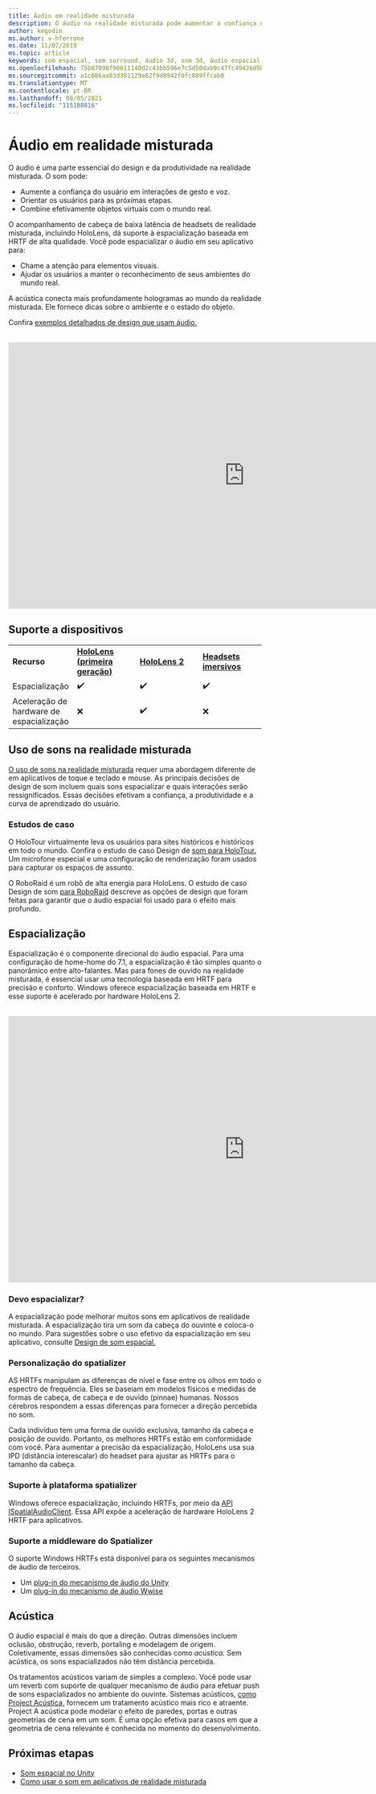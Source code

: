 ```yaml
---
title: Áudio em realidade misturada
description: O áudio na realidade misturada pode aumentar a confiança do usuário nas interações da interface do usuário e aprofundar os usuários na experiência.
author: kegodin
ms.author: v-hferrone
ms.date: 11/07/2019
ms.topic: article
keywords: som espacial, som surround, áudio 3d, som 3d, áudio espacial, headset de realidade misturada, headset de realidade misturada do Windows, headset de realidade virtual, HoloLens, MRTK, realidade misturada Toolkit, estudos de caso, acústica
ms.openlocfilehash: 75b87098f90611140d2c43bb596e7c5d50dab9c47fc49426d5bcbbe0095c3847
ms.sourcegitcommit: a1c086aa83d381129e62f9d8942f0fc889ffcab0
ms.translationtype: MT
ms.contentlocale: pt-BR
ms.lasthandoff: 08/05/2021
ms.locfileid: "115188816"
---
```

# <a name="audio-in-mixed-reality"></a>Áudio em realidade misturada

O áudio é uma parte essencial do design e da produtividade na realidade misturada. O som pode:
* Aumente a confiança do usuário em interações de gesto e voz.
* Orientar os usuários para as próximas etapas.
* Combine efetivamente objetos virtuais com o mundo real.

O acompanhamento de cabeça de baixa latência de headsets de realidade misturada, incluindo HoloLens, dá suporte à espacialização baseada em HRTF de alta qualidade. Você pode espacializar o áudio em seu aplicativo para:
* Chame a atenção para elementos visuais.
* Ajudar os usuários a manter o reconhecimento de seus ambientes do mundo real.

A acústica conecta mais profundamente hologramas ao mundo da realidade misturada. Ele fornece dicas sobre o ambiente e o estado do objeto.

Confira [exemplos detalhados de design que usam áudio.](spatial-sound-design.md)

<br>

<iframe width="940" height="530" src="https://www.youtube.com/embed/PTPvx7mDon4" frameborder="0" allow="accelerometer; autoplay; encrypted-media; gyroscope; picture-in-picture" allowfullscreen></iframe>

## <a name="device-support"></a>Suporte a dispositivos

<table>
    <colgroup>
    <col width="25%" />
    <col width="25%" />
    <col width="25%" />
    <col width="25%" />
    </colgroup>
    <tr>
        <td><strong>Recurso</strong></td>
        <td><a href="/hololens/hololens1-hardware"><strong>HoloLens (primeira geração)</strong></a></td>
        <td><a href="https://docs.microsoft.com/hololens/hololens2-hardware"><strong>HoloLens 2</strong></td>
        <td><a href="../discover/immersive-headset-hardware-details.md"><strong>Headsets imersivos</strong></a></td>
    </tr>
     <tr>
        <td>Espacialização</td>
        <td>✔️</td>
        <td>✔️</td>
        <td>✔️</td>
    </tr>
     <tr>
        <td>Aceleração de hardware de espacialização</td>
        <td>❌</td>
        <td>✔️</td>
        <td>❌</td>
    </tr>
</table>

## <a name="use-of-sounds-in-mixed-reality"></a>Uso de sons na realidade misturada

[O uso de sons na realidade misturada](spatial-sound-design.md) requer uma abordagem diferente de em aplicativos de toque e teclado e mouse. As principais decisões de design de som incluem quais sons espacializar e quais interações serão ressignificados. Essas decisões efetivam a confiança, a produtividade e a curva de aprendizado do usuário.

### <a name="case-studies"></a>Estudos de caso

O HoloTour virtualmente leva os usuários para sites históricos e históricos em todo o mundo. Confira o estudo de caso Design de [som para HoloTour.](case-study-spatial-sound-design-for-holotour.md) Um microfone especial e uma configuração de renderização foram usados para capturar os espaços de assunto.

O RoboRaid é um robô de alta energia para HoloLens. O estudo de caso Design de som [para RoboRaid](case-study-using-spatial-sound-in-roboraid.md) descreve as opções de design que foram feitas para garantir que o áudio espacial foi usado para o efeito mais profundo.

## <a name="spatialization"></a>Espacialização

Espacialização é o componente direcional do áudio espacial. Para uma configuração de home-home do 7.1, a espacialização é tão simples quanto o panorâmico entre alto-falantes. Mas para fones de ouvido na realidade misturada, é essencial usar uma tecnologia baseada em HRTF para precisão e conforto. Windows oferece espacialização baseada em HRTF e esse suporte é acelerado por hardware HoloLens 2.

<br>

<iframe width="940" height="530" src="https://www.youtube.com/embed/aB3TDjYklmo" frameborder="0" allow="accelerometer; autoplay; encrypted-media; gyroscope; picture-in-picture" allowfullscreen></iframe>

### <a name="should-i-spatialize"></a>Devo espacializar?

A espacialização pode melhorar muitos sons em aplicativos de realidade misturada. A espacialização tira um som da cabeça do ouvinte e coloca-o no mundo. Para sugestões sobre o uso efetivo da espacialização em seu aplicativo, consulte [Design de som espacial.](spatial-sound-design.md)

### <a name="spatializer-personalization"></a>Personalização do spatializer

AS HRTFs manipulam as diferenças de nível e fase entre os olhos em todo o espectro de frequência. Eles se baseiam em modelos físicos e medidas de formas de cabeça, de cabeça e de ouvido (pinnae) humanas. Nossos cérebros respondem a essas diferenças para fornecer a direção percebida no som.

Cada indivíduo tem uma forma de ouvido exclusiva, tamanho da cabeça e posição de ouvido. Portanto, os melhores HRTFs estão em conformidade com você. Para aumentar a precisão da espacialização, HoloLens usa sua IPD (distância interescalar) do headset para ajustar as HRTFs para o tamanho da cabeça.

### <a name="spatializer-platform-support"></a>Suporte à plataforma spatializer

Windows oferece espacialização, incluindo HRTFs, por meio da [API ISpatialAudioClient](/windows/win32/coreaudio/spatial-sound). Essa API expõe a aceleração de hardware HoloLens 2 HRTF para aplicativos.

### <a name="spatializer-middleware-support"></a>Suporte a middleware do Spatializer

O suporte Windows HRTFs está disponível para os seguintes mecanismos de áudio de terceiros.
* Um [plug-in do mecanismo de áudio do Unity](../develop/unity/spatial-sound-in-unity.md)
* Um [plug-in do mecanismo de áudio Wwise](https://www.audiokinetic.com/products/plug-ins/msspatial/)

## <a name="acoustics"></a>Acústica

O áudio espacial é mais do que a direção. Outras dimensões incluem oclusão, obstrução, reverb, portaling e modelagem de origem. Coletivamente, essas dimensões são conhecidas como *acústica.* Sem acústica, os sons espacializados não têm distância percebida.

Os tratamentos acústicos variam de simples a complexo. Você pode usar um reverb com suporte de qualquer mecanismo de áudio para efetuar push de sons espacializados no ambiente do ouvinte. Sistemas acústicos, [como Project Acústica,](/gaming/acoustics/what-is-acoustics) fornecem um tratamento acústico mais rico e atraente. Project A acústica pode modelar o efeito de paredes, portas e outras geometrias de cena em um som. É uma opção efetiva para casos em que a geometria de cena relevante é conhecida no momento do desenvolvimento.

## <a name="next-steps"></a>Próximas etapas

- [Som espacial no Unity](../develop/unity/spatial-sound-in-unity.md)
- [Como usar o som em aplicativos de realidade misturada](spatial-sound-design.md)
